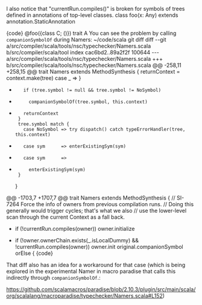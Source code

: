 I also notice that "currentRun.compiles(<sym>)" is broken for symbols of trees defined in annotations of top-level classes.
class foo(x: Any) extends annotation.StaticAnnotation

{code}
@foo({class C; ()}) trait A
You can see the problem by calling `companionSymbolOf` during Namers:
~/code/scala git diff
diff --git a/src/compiler/scala/tools/nsc/typechecker/Namers.scala b/src/compiler/scala/tool
index cac6bd2..89a2f2f 100644
--- a/src/compiler/scala/tools/nsc/typechecker/Namers.scala
+++ b/src/compiler/scala/tools/nsc/typechecker/Namers.scala
@@ -258,11 +258,15 @@ trait Namers extends MethodSynthesis {
             returnContext = context.make(tree)
           case _ =>
         }
+        if (tree.symbol != null && tree.symbol != NoSymbol)
+          companionSymbolOf(tree.symbol, this.context)
+
         returnContext
       }
       tree.symbol match {
         case NoSymbol => try dispatch() catch typeErrorHandler(tree, this.context)
-        case sym      => enterExistingSym(sym)
+        case sym      =>
+          enterExistingSym(sym)
       }
     }

@@ -1703,7 +1707,7 @@ trait Namers extends MethodSynthesis {
     // SI-7264 Force the info of owners from previous compilation runs.
     //         Doing this generally would trigger cycles; that's what we also
     //         use the lower-level scan through the current Context as a fall back.
-    if (!currentRun.compiles(owner)) owner.initialize
+    if (!owner.ownerChain.exists(_.isLocalDummy) && !currentRun.compiles(owner)) owner.init
     original.companionSymbol orElse {
{code}

That diff also has an idea for a workaround for that case (which is being explored in the experimental Namer in macro paradise that calls this indirectly through `companionSymbolOf`.: 

https://github.com/scalamacros/paradise/blob/2.10.3/plugin/src/main/scala/org/scalalang/macroparadise/typechecker/Namers.scala#L152)

